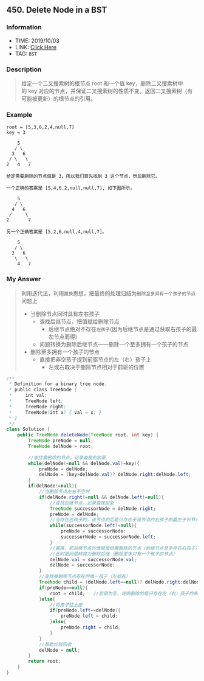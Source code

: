 ## 450. Delete Node in a BST

### Information
* TIME: 2019/10/03
* LINK: [Click Here](https://leetcode-cn.com/problems/delete-node-in-a-bst/)
* TAG: `BST`

### Description
> 给定一个二叉搜索树的根节点 root 和一个值 key，删除二叉搜索树中的 key 对应的节点，并保证二叉搜索树的性质不变。返回二叉搜索树（有可能被更新）的根节点的引用。


### Example
```text
root = [5,3,6,2,4,null,7]
key = 3

    5
   / \
  3   6
 / \   \
2   4   7

给定需要删除的节点值是 3，所以我们首先找到 3 这个节点，然后删除它。

一个正确的答案是 [5,4,6,2,null,null,7], 如下图所示。

    5
   / \
  4   6
 /     \
2       7

另一个正确答案是 [5,2,6,null,4,null,7]。

    5
   / \
  2   6
   \   \
    4   7

```

### My Answer
> 利用迭代法，利用`置换`思想，把最终的处理归结为`删除至多具有一个孩子的节点`问题上
> * 当删除节点同时具有左右孩子
>   * 查找后继节点，把值赋给删除节点
>       * 后继节点绝对不存在`左孩子`(因为后继节点是通过获取右孩子的最左节点而得)
>   * 问题转换为删除后继节点——删除一个至多拥有一个孩子的节点
> * 删除至多拥有一个孩子的节点
>   *  直接把非空孩子提到前驱节点的左（右）孩子上
>       * 左或右取决于删除节点相对于前驱的位置
```java
/**
 * Definition for a binary tree node.
 * public class TreeNode {
 *     int val;
 *     TreeNode left;
 *     TreeNode right;
 *     TreeNode(int x) { val = x; }
 * }
 */
class Solution {
    public TreeNode deleteNode(TreeNode root, int key) {
        TreeNode preNode = null;
        TreeNode delNode = root;
        
        //查找需删除的节点，记录查找的前驱
        while(delNode!=null && delNode.val!=key){
            preNode = delNode;
            delNode = (key>delNode.val)? delNode.right:delNode.left;
        }
        if(delNode!=null){
            //当删除节点左右不空时
            if(delNode.right!=null && delNode.left!=null){
                //查找后继节点，记录查找前驱
                TreeNode successorNode = delNode.right;
                preNode = delNode;
                //当存在右孩子时，该节点的后驱只存在于该节点的右孩子的最左子孙节点
                while(successorNode.left!=null){
                    preNode = successorNode;
                    successorNode = successorNode.left;
                }
                //置换，把后继节点的值赋值给需删除的节点（后继节点至多存在右孩子）
                //此时把问题转换为删除后继（删除至多只有一个孩子的节点）
                delNode.val = successorNode.val;
                delNode = successorNode;
            }
            //查找被删除节点存在的唯一孩子（左或右）
            TreeNode child = (delNode.left==null)? delNode.right:delNode.left;
            if(preNode==null){
                root = child;   //前驱为空，说明删除的是只存在左（右）孩子的根节点，直接揪出它的孩子作为根
            }else{
                //将孩子往上提
                if(preNode.left==delNode){
                    preNode.left = child;
                }else{
                    preNode.right = child;
                }
            }
            //帮助垃圾回收
            delNode = null;
        }
        return root;
    }
}
```
